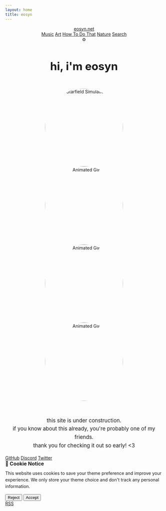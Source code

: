 ```yaml
---
layout: home
title: eosyn
---
```


<div class="main-content">
  <header class="glass-nav top-nav">
    <div class="nav-container">
      <a href="/" class="brand" style="color: var(--theme-text);">eosyn.net</a>
      <nav class="nav-links-header">
        <a href="/music/" class="glass-button">Music</a>
        <a href="/art/" class="glass-button">Art</a>
        <a href="/howtodothat/" class="glass-button">How To Do That</a>
        <a href="/nature/" class="glass-button">Nature</a>
        <a href="/search/" class="glass-button">Search</a>
      </nav>
      <div class="theme-switcher-container">
        <div class="gear-button glass-button" id="gearButton" title="Theme Settings">⚙️</div>
        <div class="theme-content" id="themeContent">
          <div class="theme-buttons">
            <div class="theme-btn active" data-theme="c" title="C - Cosmic"></div>
            <div class="theme-btn" data-theme="a" title="A - Aurora"></div>
            <div class="theme-btn" data-theme="r" title="R - Rainbow"></div>
            <div class="theme-btn" data-theme="z" title="Z - Zenith"></div>
            <div class="theme-btn" data-theme="e" title="E - Eclipse"></div>
            <div class="theme-btn" data-theme="n" title="N - Nebula"></div>
          </div>
        </div>
      </div>
    </div>
  </header>

  <div class="glass-container container">
    <h1 class="glass-card" style="text-align: center; font-size: 2.5em; font-weight: 700; background: none; color: var(--theme-primary);
    ">
    hi, i'm eosyn
    </h1>
    <div class="glass-card starfield-container" style="text-align: center; margin: 30px 0; padding: 20px;">
      <img src="https://upload.wikimedia.org/wikipedia/commons/e/e4/StarfieldSimulation.gif" alt="Starfield Simulation" class="starfield-image" data-image="stars" style="width: 250px; height: 250px; border-radius: 50%; border: 4px solid var(--theme-accent); object-fit: cover; display: inline-block; box-shadow: var(--glass-shadow-medium);">
      <img src="https://i.pinimg.com/originals/60/ad/28/60ad28e7dfa78920e0bbf782053b040a.gif" alt="Animated GIF" class="starfield-image" data-image="clouds1" style="width: 250px; height: 250px; border-radius: 50%; border: 4px solid var(--theme-accent); object-fit: cover; display: inline-block; box-shadow: var(--glass-shadow-medium);">
      <img src="https://i.pinimg.com/originals/74/8e/75/748e75ec3a7fe0b13bff7c282b458e3e.gif" alt="Animated GIF" class="starfield-image" data-image="clouds2" style="width: 250px; height: 250px; border-radius: 50%; border: 4px solid var(--theme-accent); object-fit: cover; display: inline-block; box-shadow: var(--glass-shadow-medium);">
      <img src="https://i.gifer.com/23dZ.gif" alt="Animated GIF" class="starfield-image" data-image="clouds4" style="width: 250px; height: 250px; border-radius: 50%; border: 4px solid var(--theme-accent); object-fit: cover; display: inline-block; box-shadow: var(--glass-shadow-medium);">
    </div>
    <p class="glass-card" style="text-align: center; font-size: 1.2em; color: var(--theme-text-secondary); line-height: 1.6; background: none;">
    this site is under construction.<br>if you know about this already, you're probably one of my friends.<br>thank you for checking it out so early! 
    <3</p>
  </div>
</div>

<footer class="site-footer glass-nav">
  <div class="social-links">
    <a href="https://github.com/{{ site.github_username }}" class="glass-button">GitHub</a>
    <a href="https://discord.com/users/{{ site.discord_username }}" class="glass-button">Discord</a>
    <a href="https://twitter.com/{{ site.twitter_username }}" class="glass-button">Twitter</a>
  </div>
</footer>

<!-- Cookie Consent -->
<div class="cookie-consent glass-card" id="cookieConsent">
  <h3 style="margin: 0 0 10px 0; color: var(--theme-text); font-size: 16px;">🍪 Cookie Notice</h3>
  <p style="margin: 0 0 15px 0; color: var(--theme-text-secondary); font-size: 14px; line-height: 1.5;">This website uses cookies to save your theme preference and improve your experience. We only store your theme choice and don't track any personal information.</p>
  <div class="cookie-buttons">
    <button class="glass-button cookie-btn reject" onclick="rejectCookies()">Reject</button>
    <button class="glass-button cookie-btn accept" onclick="acceptCookies()">Accept</button>
  </div>
      <a href="{{ "/feed.xml" | relative_url }}" class="glass-button">RSS</a>
</div>
